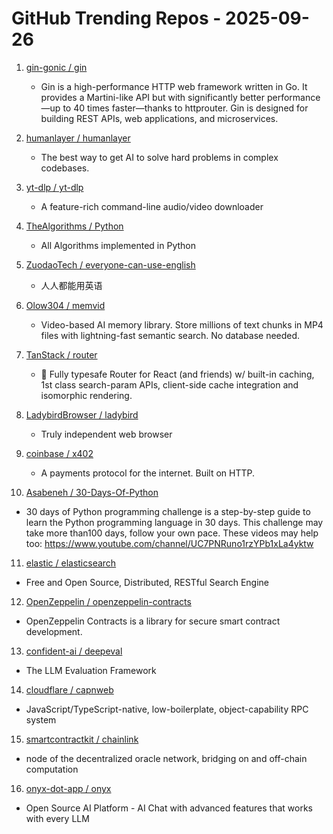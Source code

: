 # GitHub Trending Repos - 2025-09-26

1. [gin-gonic /    gin](https://github.com/gin-gonic/gin)
   - Gin is a high-performance HTTP web framework written in Go. It provides a Martini-like API but with significantly better performance—up to 40 times faster—thanks to httprouter. Gin is designed for building REST APIs, web applications, and microservices.

2. [humanlayer /    humanlayer](https://github.com/humanlayer/humanlayer)
   - The best way to get AI to solve hard problems in complex codebases.

3. [yt-dlp /    yt-dlp](https://github.com/yt-dlp/yt-dlp)
   - A feature-rich command-line audio/video downloader

4. [TheAlgorithms /    Python](https://github.com/TheAlgorithms/Python)
   - All Algorithms implemented in Python

5. [ZuodaoTech /    everyone-can-use-english](https://github.com/ZuodaoTech/everyone-can-use-english)
   - 人人都能用英语

6. [Olow304 /    memvid](https://github.com/Olow304/memvid)
   - Video-based AI memory library. Store millions of text chunks in MP4 files with lightning-fast semantic search. No database needed.

7. [TanStack /    router](https://github.com/TanStack/router)
   - 🤖 Fully typesafe Router for React (and friends) w/ built-in caching, 1st class search-param APIs, client-side cache integration and isomorphic rendering.

8. [LadybirdBrowser /    ladybird](https://github.com/LadybirdBrowser/ladybird)
   - Truly independent web browser

9. [coinbase /    x402](https://github.com/coinbase/x402)
   - A payments protocol for the internet. Built on HTTP.

10. [Asabeneh /    30-Days-Of-Python](https://github.com/Asabeneh/30-Days-Of-Python)
   - 30 days of Python programming challenge is a step-by-step guide to learn the Python programming language in 30 days. This challenge may take more than100 days, follow your own pace. These videos may help too: https://www.youtube.com/channel/UC7PNRuno1rzYPb1xLa4yktw

11. [elastic /    elasticsearch](https://github.com/elastic/elasticsearch)
   - Free and Open Source, Distributed, RESTful Search Engine

12. [OpenZeppelin /    openzeppelin-contracts](https://github.com/OpenZeppelin/openzeppelin-contracts)
   - OpenZeppelin Contracts is a library for secure smart contract development.

13. [confident-ai /    deepeval](https://github.com/confident-ai/deepeval)
   - The LLM Evaluation Framework

14. [cloudflare /    capnweb](https://github.com/cloudflare/capnweb)
   - JavaScript/TypeScript-native, low-boilerplate, object-capability RPC system

15. [smartcontractkit /    chainlink](https://github.com/smartcontractkit/chainlink)
   - node of the decentralized oracle network, bridging on and off-chain computation

16. [onyx-dot-app /    onyx](https://github.com/onyx-dot-app/onyx)
   - Open Source AI Platform - AI Chat with advanced features that works with every LLM

